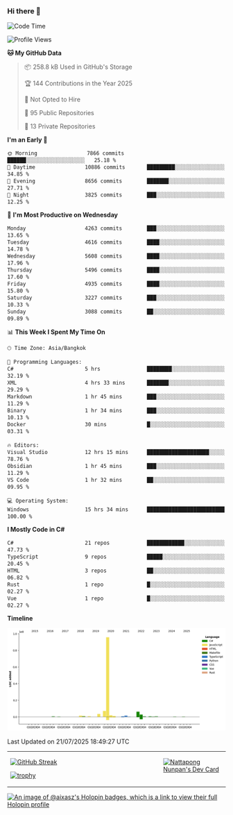 ### Hi there 👋

<!--START_SECTION:waka-->
![Code Time](http://img.shields.io/badge/Code%20Time-2%2C433%20hrs%2028%20mins-blue)

![Profile Views](http://img.shields.io/badge/Profile%20Views-0-blue)

**🐱 My GitHub Data** 

> 📦 258.8 kB Used in GitHub's Storage 
 > 
> 🏆 144 Contributions in the Year 2025
 > 
> 🚫 Not Opted to Hire
 > 
> 📜 95 Public Repositories 
 > 
> 🔑 13 Private Repositories 
 > 
**I'm an Early 🐤** 

```text
🌞 Morning                7866 commits        ██████░░░░░░░░░░░░░░░░░░░   25.18 % 
🌆 Daytime                10886 commits       █████████░░░░░░░░░░░░░░░░   34.85 % 
🌃 Evening                8656 commits        ███████░░░░░░░░░░░░░░░░░░   27.71 % 
🌙 Night                  3825 commits        ███░░░░░░░░░░░░░░░░░░░░░░   12.25 % 
```
📅 **I'm Most Productive on Wednesday** 

```text
Monday                   4263 commits        ███░░░░░░░░░░░░░░░░░░░░░░   13.65 % 
Tuesday                  4616 commits        ████░░░░░░░░░░░░░░░░░░░░░   14.78 % 
Wednesday                5608 commits        ████░░░░░░░░░░░░░░░░░░░░░   17.96 % 
Thursday                 5496 commits        ████░░░░░░░░░░░░░░░░░░░░░   17.60 % 
Friday                   4935 commits        ████░░░░░░░░░░░░░░░░░░░░░   15.80 % 
Saturday                 3227 commits        ███░░░░░░░░░░░░░░░░░░░░░░   10.33 % 
Sunday                   3088 commits        ██░░░░░░░░░░░░░░░░░░░░░░░   09.89 % 
```


📊 **This Week I Spent My Time On** 

```text
🕑︎ Time Zone: Asia/Bangkok

💬 Programming Languages: 
C#                       5 hrs               ████████░░░░░░░░░░░░░░░░░   32.19 % 
XML                      4 hrs 33 mins       ███████░░░░░░░░░░░░░░░░░░   29.29 % 
Markdown                 1 hr 45 mins        ███░░░░░░░░░░░░░░░░░░░░░░   11.29 % 
Binary                   1 hr 34 mins        ███░░░░░░░░░░░░░░░░░░░░░░   10.13 % 
Docker                   30 mins             █░░░░░░░░░░░░░░░░░░░░░░░░   03.31 % 

🔥 Editors: 
Visual Studio            12 hrs 15 mins      ████████████████████░░░░░   78.76 % 
Obsidian                 1 hr 45 mins        ███░░░░░░░░░░░░░░░░░░░░░░   11.29 % 
VS Code                  1 hr 32 mins        ██░░░░░░░░░░░░░░░░░░░░░░░   09.95 % 

💻 Operating System: 
Windows                  15 hrs 34 mins      █████████████████████████   100.00 % 
```

**I Mostly Code in C#** 

```text
C#                       21 repos            ████████████░░░░░░░░░░░░░   47.73 % 
TypeScript               9 repos             █████░░░░░░░░░░░░░░░░░░░░   20.45 % 
HTML                     3 repos             ██░░░░░░░░░░░░░░░░░░░░░░░   06.82 % 
Rust                     1 repo              █░░░░░░░░░░░░░░░░░░░░░░░░   02.27 % 
Vue                      1 repo              █░░░░░░░░░░░░░░░░░░░░░░░░   02.27 % 
```



**Timeline**

![Lines of Code chart](https://raw.githubusercontent.com/aixasz/aixasz/main/assets/bar_graph.png)


 Last Updated on 21/07/2025 18:49:27 UTC
<!--END_SECTION:waka-->

<table>
<tr>
<td width="70%" valign="top">
 
 [![GitHub Streak](http://github-readme-streak-stats.herokuapp.com?user=aixasz&theme=github-dark&hide_border=true&date_format=%5BY%20%5DM%20j)](https://git.io/streak-stats)

 [![trophy](https://github-profile-trophy.vercel.app/?username=aixasz&theme=onedark)](https://github.com/ryo-ma/github-profile-trophy)
 </td>
<td width="30%" valign="top">
 
<a href="https://app.daily.dev/aixasz"><img src="https://api.daily.dev/devcards/403207936e6547c9a85ea449e9f3abe8.png?r=re8" alt="Nattapong Nunpan's Dev Card"/></a>

 </td>
</tr>
</table>

[![An image of @aixasz's Holopin badges, which is a link to view their full Holopin profile](https://holopin.me/aixasz)](https://holopin.io/@aixasz)
 
